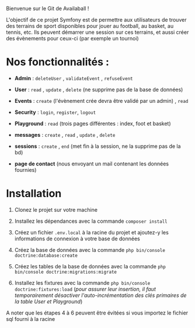 Bienvenue sur le Git de Availaball !

L'objectif de ce projet Symfony est de permettre aux utilisateurs de trouver des terrains de sport disponibles pour jouer au football, au basket, au tennis, etc. Ils peuvent démarrer une session sur ces terrains, et aussi créer des évènements pour ceux-ci (par exemple un tournoi)



# Nos fonctionnalités :

- **Admin**  : `deleteUser` , `validateEvent` , `refuseEvent`


- **User** : `read` , `update` , `delete` (ne supprime pas de la base de données)


- **Events** : `create` (l'évènement crée devra être validé par un admin) , `read`


- **Security** : `login`, `register`, `logout`


- **Playground** : `read` (trois pages différentes : index, foot et basket)


- **messages** : `create` , `read` , `update` , `delete`


- **sessions** : `create` , `end` (met fin à la session, ne la supprime pas de la bd)


- **page de contact** (nous envoyant un mail contenant les données fournies)


# Installation

1. Clonez le projet sur votre machine


2. Installez les dépendances avec la commande `composer install`


3. Créez un fichier `.env.local` à la racine du projet et ajoutez-y les informations de connexion à votre base de données


4. Créez la base de données avec la commande `php bin/console doctrine:database:create`


5. Créez les tables de la base de données avec la commande `php bin/console doctrine:migrations:migrate`


6. Installez les fixtures avec la commande `php bin/console doctrine:fixtures:load` 
(_pour assurer leur insertion, il faut temporairement désactiver l'auto-incrémentation des clés primaires de la table User et Playground_)

A noter que les étapes 4 à 6 peuvent être évitées si vous importez le fichier sql fourni à la racine 


